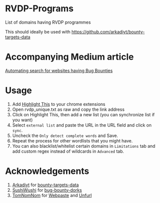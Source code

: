 # RVDP-Programs
List of domains having RVDP programmes

This should ideally be used with https://github.com/arkadiyt/bounty-targets-data 

# Accompanying Medium article
[Automating search for websites having Bug Bounties](https://medium.com/@arpitkubadia/automating-search-for-websites-having-bug-bounties-757a9fe10e97)

# Usage
1. Add [Highlight This](https://chrome.google.com/webstore/detail/highlight-this-finds-and/fgmbnmjmbjenlhbefngfibmjkpbcljaj?hl=en) to your chrome extensions
2. Open rvdp_unique.txt as raw and copy the link address 
3. Click on Highlight This, then add a new list (you can synchronize list if you want)
4. Select `external list` and paste the URL in the URL field and click on `sync`.
5. Uncheck the `Only detect complete words` and Save.
6. Repeat the process for other wordlists that you might have.
7. You can also blacklist/whitelist certain domains in `Limitations` tab and add custom regex instead of wildcards in `Advanced` tab.

# Acknowledgements
1. [Arkadiyt](https://twitter.com/arkadiyt) for [bounty-targets-data](https://github.com/arkadiyt/bounty-targets-data)
2. [SushiWushi](https://twitter.com/sushiwushi2) for [bug-bounty-dorks](https://github.com/sushiwushi/bug-bounty-dorks)
3. [TomNomNom](https://twitter.com/TomNomNom) for [Webpaste](https://github.com/tomnomnom/hacks/tree/master/webpaste) and [Unfurl](https://github.com/tomnomnom/hacks/tree/master/unfurl)
